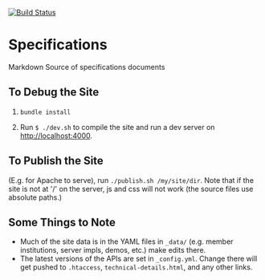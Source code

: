 [![Build Status](https://travis-ci.org/IIIF/iiif.io.svg?branch=master)](https://travis-ci.org/IIIF/iiif.io)

# Specifications

Markdown Source of specifications documents

## To Debug the Site

 1. `bundle install`

 2. Run `$ ./dev.sh` to compile the site and run a dev server on [http://localhost:4000](http://localhost:4000).

## To Publish the Site

(E.g. for Apache to serve), run `./publish.sh /my/site/dir`. Note that if the site is not at '/' on the server, js and css will not work (the source files use absolute paths.)

## Some Things to Note

 * Much of the site data is in the YAML files in `_data/` (e.g. member institutions, server impls, demos, etc.) make edits there.
 * The latest versions of the APIs are set in `_config.yml`. Change there will get pushed to `.htaccess`, `technical-details.html`, and any other links.
